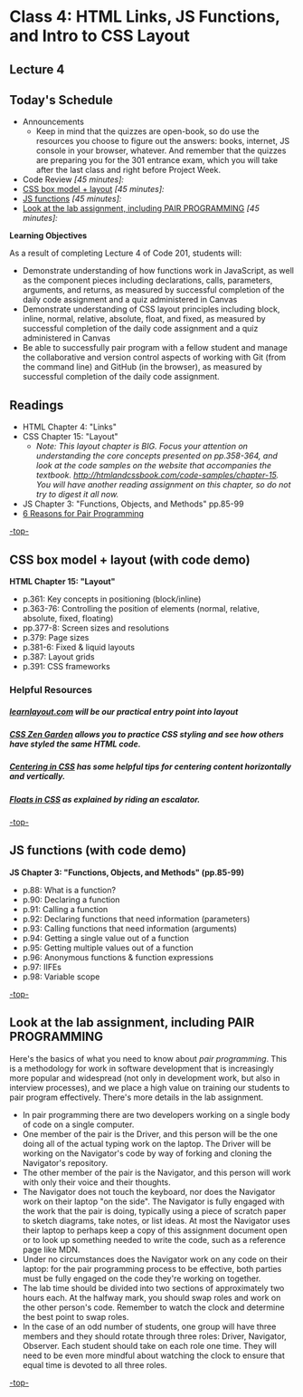 # Class 4: HTML Links, JS Functions, and Intro to CSS Layout

<a id="top"></a>
## Lecture 4

## Today's Schedule
- Announcements
	- Keep in mind that the quizzes are open-book, so do use the resources you choose to figure out the answers: books, internet, JS console in your browser, whatever. And remember that the quizzes are preparing you for the 301 entrance exam, which you will take after the last class and right before Project Week.
- Code Review *[45 minutes]:*
- [CSS box model + layout](#css) *[45 minutes]:*
- [JS functions](#js) *[45 minutes]:*
- [Look at the lab assignment, including PAIR PROGRAMMING](#lab) *[45 minutes]:*

**Learning Objectives**

As a result of completing Lecture 4 of Code 201, students will:

- Demonstrate understanding of how functions work in JavaScript, as well as the component pieces including declarations, calls, parameters, arguments, and returns, as measured by successful completion of the daily code assignment and a quiz administered in Canvas
- Demonstrate understanding of CSS layout principles including block, inline, normal, relative, absolute, float, and fixed, as measured by successful completion of the daily code assignment and a quiz administered in Canvas
- Be able to successfully pair program with a fellow student and manage the collaborative and version control aspects of working with Git (from the command line) and GitHub (in the browser), as measured by successful completion of the daily code assignment.

## Readings

- HTML Chapter 4: "Links"
- CSS Chapter 15: "Layout"
	- *Note: This layout chapter is BIG. Focus your attention on understanding the core concepts presented on pp.358-364, and look at the code samples on the website that accompanies the textbook. http://htmlandcssbook.com/code-samples/chapter-15. You will have another reading assignment on this chapter, so do not try to digest it all now.*
- JS Chapter 3: "Functions, Objects, and Methods" pp.85-99
- [6 Reasons for Pair Programming](https://www.codefellows.org/blog/6-reasons-for-pair-programming/)

[-top-](#top)

<a id="css"></a>

## CSS box model + layout (with code demo)

**HTML Chapter 15: "Layout"**

- p.361: Key concepts in positioning (block/inline)
- p.363-76: Controlling the position of elements (normal, relative, absolute, fixed, floating)
- pp.377-8: Screen sizes and resolutions
- p.379: Page sizes
- p.381-6: Fixed & liquid layouts
- p.387: Layout grids
- p.391: CSS frameworks

### Helpful Resources

##### [learnlayout.com](http://learnlayout.com) will be our practical entry point into layout
##### [CSS Zen Garden](http://www.csszengarden.com/) allows you to practice CSS styling and see how others have styled the same HTML code.
##### [Centering in CSS](https://css-tricks.com/centering-css-complete-guide/) has some helpful tips for centering content horizontally and vertically.
##### [Floats in CSS](https://medium.freecodecamp.org/css-floats-explained-by-riding-an-escalator-57fa55232333) as explained by riding an escalator.

[-top-](#top)

<a id="js"></a>

## JS functions (with code demo)

<a id="js-readings"></a>

**JS Chapter 3: "Functions, Objects, and Methods" (pp.85-99)**

- p.88: What is a function?
- p.90: Declaring a function
- p.91: Calling a function
- p.92: Declaring functions that need information (parameters)
- p.93: Calling functions that need information (arguments)
- p.94: Getting a single value out of a function
- p.95: Getting multiple values out of a function
- p.96: Anonymous functions & function expressions
- p.97: IIFEs
- p.98: Variable scope

[-top-](#top)

<a id="lab"></a>

## Look at the lab assignment, including PAIR PROGRAMMING

Here's the basics of what you need to know about *pair programming*. This is a methodology for work in software development that is increasingly more popular and widespread (not only in development work, but also in interview processes), and we place a high value on training our students to pair program effectively. There's more details in the lab assignment.

* In pair programming there are two developers working on a single body of code on a single computer.
* One member of the pair is the Driver, and this person will be the one doing all of the actual typing work on the laptop. The Driver will be working on the Navigator's code by way of forking and cloning the Navigator's repository.
* The other member of the pair is the Navigator, and this person will work with only their voice and their thoughts.
* The Navigator does not touch the keyboard, nor does the Navigator work on their laptop "on the side". The Navigator is fully engaged with the work that the pair is doing, typically using a piece of scratch paper to sketch diagrams, take notes, or list ideas. At most the Navigator uses their laptop to perhaps keep a copy of this assignment document open or to look up something needed to write the code, such as a reference page like MDN.
* Under no circumstances does the Navigator work on any code on their laptop: for the pair programming process to be effective, both parties must be fully engaged on the code they're working on together.
* The lab time should be divided into two sections of approximately two hours each. At the halfway mark, you should swap roles and work on the other person's code. Remember to watch the clock and determine the best point to swap roles.
* In the case of an odd number of students, one group will have three members and they should rotate through three roles: Driver, Navigator, Observer. Each student should take on each role one time. They will need to be even more mindful about watching the clock to ensure that equal time is devoted to all three roles.

[-top-](#top)
